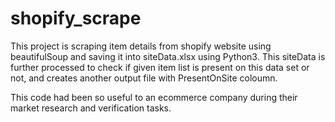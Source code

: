 # shopify_scrape

This project is scraping item details from shopify website using beautifulSoup and saving it into siteData.xlsx using Python3.
This siteData is further processed to check if given item list is present on this data set or not, and creates another output file with PresentOnSite coloumn.

This code had been so useful to an ecommerce company during their market research and verification tasks.

